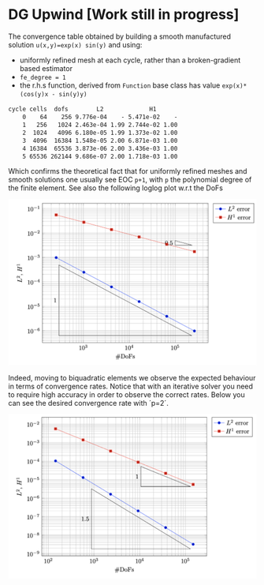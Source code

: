 # DG Upwind [Work still in progress]


The convergence table obtained by building a smooth manufactured solution `u(x,y)=exp(x) sin(y)` and using:
- uniformly refined mesh at each cycle, rather than a broken-gradient based estimator 
- `fe_degree = 1`
- the r.h.s function, derived from `Function` base class has value `exp(x)*(cos(y)x - sin(y)y)`

```
cycle cells  dofs        L2             H1       
    0    64    256 9.776e-04    - 5.471e-02    - 
    1   256   1024 2.463e-04 1.99 2.744e-02 1.00 
    2  1024   4096 6.180e-05 1.99 1.373e-02 1.00 
    3  4096  16384 1.548e-05 2.00 6.871e-03 1.00 
    4 16384  65536 3.873e-06 2.00 3.436e-03 1.00 
    5 65536 262144 9.686e-07 2.00 1.718e-03 1.00
```

Which confirms the theoretical fact that for uniformly refined meshes and smooth solutions one usually see EOC `p+1`, with `p` the polynomial degree of the finite element. See also the following loglog plot w.r.t the DoFs 

![Screenshot](EOC_refined_smooth.png)

Indeed, moving to biquadratic elements we observe the expected behaviour in terms of convergence rates. Notice that with an iterative solver you need to require high accuracy in order to observe the correct rates. Below you can see the desired convergence rate with ´p=2´.

![Screenshot](EOC_refined_smooth_biquadratic.png)
